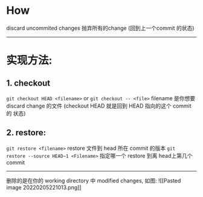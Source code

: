# How
discard uncommited changes 抛弃所有的change (回到上一个commit 的状态)
___
# 实现方法:
## 1. checkout
`git checkout HEAD <filename>` or `git checkout -- <file>`
filename 是你想要 discard change 的文件
(checkout HEAD 就是回到 HEAD 指向的这个 commit 的 状态)
## 2. restore:
`git restore <filename>`
restore 文件到 head 所在 commit 的版本
`git restore --source HEAD~1 <Filename>`
指定哪一个 restore 到离 head上第几个commit
___
删除的是在你的 working directory 中 modified changes, 如图:
![[Pasted image 20220205221013.png]]